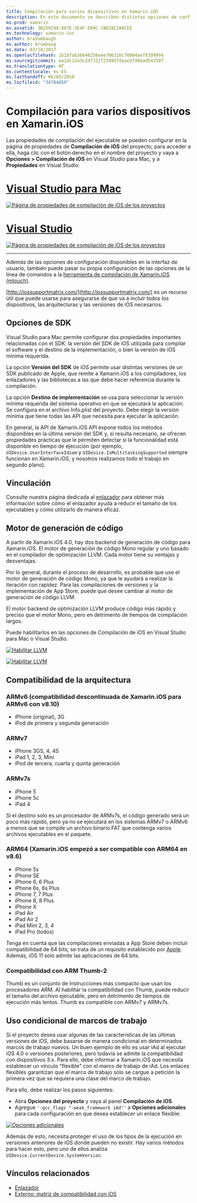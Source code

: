 ```yaml
---
title: Compilación para varios dispositivos en Xamarin.iOS
description: En este documento se describen distintas opciones de configuración de compilación que pueden usarse para personalizar una compilación de Xamarin.iOS para diferentes dispositivos.
ms.prod: xamarin
ms.assetid: 3B259248-887E-3E4F-E09C-7AD28C2A8CEE
ms.technology: xamarin-ios
author: bradumbaugh
ms.author: brumbaug
ms.date: 03/18/2017
ms.openlocfilehash: 1b1bfab36646256eee706316c70004aef8399994
ms.sourcegitcommit: ea1dc12a3c2d7322f234997daacbfdb6ad542507
ms.translationtype: HT
ms.contentlocale: es-ES
ms.lasthandoff: 06/05/2018
ms.locfileid: "34784850"
---
```

# <a name="compiling-for-different-devices-in-xamarinios"></a>Compilación para varios dispositivos en Xamarin.iOS

Las propiedades de compilación del ejecutable se pueden configurar en la página de propiedades de **Compilación de iOS** del proyecto; para acceder a ella, haga clic con el botón derecho en el nombre del proyecto y vaya a **Opciones > Compilación de iOS** en Visual Studio para Mac, y a **Propiedades** en Visual Studio:

# <a name="visual-studio-for-mactabvsmac"></a>[Visual Studio para Mac](#tab/vsmac)


[![](compiling-for-different-devices-images/image1.png "Página de propiedades de compilación de iOS de los proyectos")](compiling-for-different-devices-images/image1.png#lightbox) 

# <a name="visual-studiotabvswin"></a>[Visual Studio](#tab/vswin)

[![](compiling-for-different-devices-images/image1a.png "Página de propiedades de compilación de iOS de los proyectos")](compiling-for-different-devices-images/image1a.png#lightbox)

-----

Además de las opciones de configuración disponibles en la interfaz de usuario, también puede pasar su propia configuración de las opciones de la línea de comandos a la [herramienta de compilación de Xamarin.iOS (mtouch)](~/ios/deploy-test/mtouch.md).

[http://iossupportmatrix.com/](http://iossupportmatrix.com/) es un recurso útil que puede usarse para asegurarse de que va a incluir todos los dispositivos, las arquitecturas y las versiones de iOS necesarios.

 <a name="SDK_Options" />


## <a name="sdk-options"></a>Opciones de SDK

Visual Studio para Mac permite configurar dos propiedades importantes relacionadas con el SDK: la versión del SDK de iOS utilizada para compilar el software y el destino de la implementación, o bien la versión de iOS mínima requerida.

La opción **Versión del SDK** de iOS permite usar distintas versiones de un SDK publicado de Apple, que remite a Xamarin.iOS a los compiladores, los enlazadores y las bibliotecas a las que debe hacer referencia durante la compilación. 

La opción **Destino de implementación** se usa para seleccionar la versión mínima requerida del sistema operativo en que se ejecutará la aplicación. Se configura en el archivo Info.plist del proyecto. Debe elegir la versión mínima que tiene todas las API que necesita para ejecutar la aplicación.

En general, la API de Xamarin.iOS API expone todos los métodos disponibles en la última versión del SDK y, si resulta necesario, se ofrecen propiedades prácticas que le permiten detectar si la funcionalidad está disponible en tiempo de ejecución (por ejemplo, `UIDevice.UserInterfaceIdiom` y `UIDevice.IsMultitaskingSupported` siempre funcionan en Xamarin.iOS, y nosotros realizamos todo el trabajo en segundo plano).

 <a name="Linking" />


## <a name="linking"></a>Vinculación

Consulte nuestra página dedicada al [enlazador](~/ios/deploy-test/linker.md) para obtener más información sobre cómo el enlazador ayuda a reducir el tamaño de los ejecutables y cómo utilizarlo de manera eficaz.

 <a name="Code_Generation_Engine" />


## <a name="code-generation-engine"></a>Motor de generación de código

A partir de Xamarin.iOS 4.0, hay dos backend de generación de código para Xamarin.iOS. El motor de generación de código Mono regular y uno basado en el compilador de optimización LLVM. Cada motor tiene su ventajas y desventajas.

Por lo general, durante el proceso de desarrollo, es probable que use el motor de generación de código Mono, ya que le ayudará a realizar la iteración con rapidez. Para las compilaciones de versiones y la implementación de App Store, puede que desee cambiar al motor de generación de código LLVM.

El motor backend de optimización LLVM produce código más rápido y preciso que el motor Mono, pero en detrimento de tiempos de compilación largos.

Puede habilitarlos en las opciones de Compilación de iOS en Visual Studio para Mac o Visual Studio.

[![](compiling-for-different-devices-images/image2.png "Habilitar LLVM")](compiling-for-different-devices-images/image2.png#lightbox)

[![](compiling-for-different-devices-images/image2a.png "Habilitar LLVM")](compiling-for-different-devices-images/image2a.png#lightbox)

 <a name="ARMV7_and_ARMV7s_support" />


## <a name="architecture-support"></a>Compatibilidad de la arquitectura

<a name="armv6-discontinued" />

### <a name="armv6-xamarinios-discontinued-support-for-armv6-with-v810"></a>ARMv6 (compatibilidad descontinuada de Xamarin.iOS para ARMv6 con v8.10)

- iPhone (original), 3G
- iPod de primera y segunda generación

### <a name="armv7"></a>ARMv7

- iPhone 3GS, 4, 4S
- iPad 1, 2, 3, Mini
- iPod de tercera, cuarta y quinta generación

### <a name="armv7s"></a>ARMv7s

- iPhone 5
- iPhone 5c
- iPad 4

Si el destino solo es un procesador de ARMv7s, el código generado será un poco más rápido, pero ya no se ejecutará en los sistemas ARMv7 o ARMv6 a menos que se compile un archivo binario FAT que contenga varios archivos ejecutables en el paquete.

### <a name="arm64-xamarinios-started-supporting-arm64-in-v86"></a>ARM64 (Xamarin.iOS empezó a ser compatible con ARM64 en v8.6)

- iPhone 5s
- iPhone SE
- iPhone 6, 6 Plus
- iPhone 6s, 6s Plus
- iPhone 7, 7 Plus
- iPhone 8, 8 Plus
- iPhone X
- iPad Air
- iPad Air 2
- iPad Mini 2, 3, 4
- iPad Pro (todos)

Tenga en cuenta que las compilaciones enviadas a App Store deben incluir compatibilidad de 64 bits; se trata de un requisito establecido por [Apple](https://developer.apple.com/news/?id=12172014b). Además, iOS 11 solo admite las aplicaciones de 64 bits.

 <a name="ARM_Thumb_Support" />


### <a name="arm-thumb-2-support"></a>Compatibilidad con ARM Thumb-2

Thumb es un conjunto de instrucciones más compacto que usan los procesadores ARM. Al habilitar la compatibilidad con Thumb, puede reducir el tamaño del archivo ejecutable, pero en detrimento de tiempos de ejecución más lentos. Thumb es compatible con ARMv7 y ARMv7s.

 <a name="Conditional_framwork_useage" />


## <a name="conditional-framework-usage"></a>Uso condicional de marcos de trabajo

Si el proyecto desea usar algunas de las características de las últimas versiones de iOS, debe basarse de manera condicional en determinados marcos de trabajo nuevos. Un buen ejemplo de ello es usar iAd al ejecutar iOS 4.0 o versiones posteriores, pero todavía se admite la compatibilidad con dispositivos 3.x. Para ello, debe informar a Xamarin.iOS que necesita establecer un vínculo "flexible" con el marco de trabajo de iAd. Los enlaces flexibles garantizan que el marco de trabajo solo se cargue a petición la primera vez que se requiera una clase del marco de trabajo.

Para ello, debe realizar los pasos siguientes:

-  Abra **Opciones del proyecto** y vaya al panel **Compilación de iOS**.
-  Agregue `'-gcc_flags "-weak_framework iAd"'` a **Opciones adicionales** para cada configuración en que desea establecer un enlace flexible:


[![](compiling-for-different-devices-images/image3.png "Opciones adicionales")](compiling-for-different-devices-images/image3.png#lightbox)


Además de esto, necesita proteger el uso de los tipos de la ejecución en versiones anteriores de iOS donde pueden no existir. Hay varios métodos para hacer esto, pero uno de ellos analiza `UIDevice.CurrentDevice.SystemVersion`.



## <a name="related-links"></a>Vínculos relacionados

- [Enlazador](~/ios/deploy-test/linker.md)
- [Externo: matriz de compatibilidad con iOS](http://iossupportmatrix.com/)
